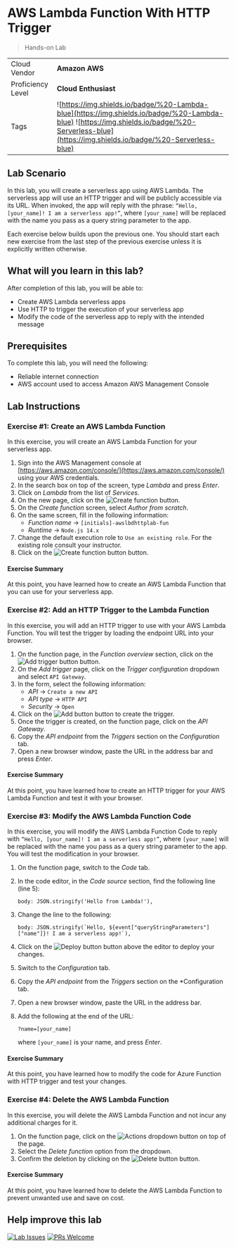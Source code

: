 # AWS Lambda Function With HTTP Trigger

> Hands-on Lab

|                   |                       |
| :---------------- | :-------------------- |
| Cloud Vendor      | **Amazon AWS**   |
| Proficiency Level | **Cloud  Enthusiast** |
| Tags              | ![https://img.shields.io/badge/%20-Lambda-blue](https://img.shields.io/badge/%20-Lambda-blue) ![https://img.shields.io/badge/%20-Serverless-blue](https://img.shields.io/badge/%20-Serverless-blue) |

## Lab Scenario
In this lab, you will create a serverless app using AWS Lambda. The serverless app will use an HTTP trigger and will be publicly accessible via its URL. When invoked, the app will reply with the phrase: `“Hello, [your_name]! I am a serverless app!”`, where `[your_name]` will be replaced with the name you pass as a query string parameter to the app.

Each exercise below builds upon the previous one. You should start each new exercise from the last step of the previous exercise unless it is explicitly written otherwise.

## What will you learn in this lab?
After completion of this lab, you will be able to:

- Create AWS Lambda serverless apps
- Use HTTP to trigger the execution of your serverless app
- Modify the code of the serverless app to reply with the intended message

## Prerequisites
To complete this lab, you will need the following:

- Reliable internet connection
- AWS account used to access Amazon AWS Management Console

## Lab Instructions

### Exercise #1: Create an AWS Lambda Function

In this exercise, you will create an AWS Lambda Function for your serverless app.

1. Sign into the AWS Management console at [https://aws.amazon.com/console/](https://aws.amazon.com/console/) using your AWS credentials.
2. In the search box on top of the screen, type *Lambda* and press *Enter*.
3. Click on *Lambda* from the list of *Services*.
4. On the new page, click on the ![Create function button](media/aws-create-function-orange-button.png).
5. On the *Create function* screen, select *Author from scratch*.
6. On the same screen, fill in the following information:
   - *Function name* → `[initials]-awslbdhttplab-fun`
   - *Runtime* → `Node.js 14.x`
7. Change the default execution role to `Use an existing role`. For the existing role consult your instructor.
8. Click on the ![Create function button](media/aws-create-function-orange-button.png) button.

#### Exercise Summary
At this point, you have learned how to create an AWS Lambda Function that you can use for your serverless app.

### Exercise #2: Add an HTTP Trigger to the Lambda Function

In this exercise, you will add an HTTP trigger to use with your AWS Lambda Function. You will test the trigger by loading the endpoint URL into your browser.

1. On the function page, in the *Function overview* section, click on the ![Add trigger button](media/aws-add-trigger-button.png) button.
2. On the *Add trigger* page, click on the *Trigger configuration* dropdown and select `API Gateway`.
3. In the form, select the following information:
   - *API* → `Create a new API`
   - *API type* → `HTTP API`
   - *Security* → `Open`
4. Click on the ![Add button](media/aws-add-orange-button.png) button to create the trigger.
5. Once the trigger is created, on the function page, click on the *API Gateway*.
6. Copy the *API endpoint* from the *Triggers* section on the *Configuration* tab.
7. Open a new browser window, paste the URL in the address bar and press *Enter*.

#### Exercise Summary
At this point, you have learned how to create an HTTP trigger for your AWS Lambda Function and test it with your browser.

### Exercise #3: Modify the AWS Lambda Function Code

In this exercise, you will modify the AWS Lambda Function Code to reply with `“Hello, [your_name]! I am a serverless app!”`, where `[your_name]` will be replaced with the name you pass as a query string parameter to the app. You will test the modification in your browser.

1. On the function page, switch to the *Code* tab.
2. In the code editor, in the *Code source* section, find the following line (line 5):
   ```
   body: JSON.stringify('Hello from Lambda!'),
   ```
3. Change the line to the following:
   ```
   body: JSON.stringify(`Hello, ${event["queryStringParameters"]["name"]}! I am a serverless app!`),
   ```
4. Click on the ![Deploy button](media/aws-lambda-deploy-button.png) button above the editor to deploy your changes.
5. Switch to the *Configuration* tab.
6. Copy the *API endpoint* from the *Triggers* section on the *Configuration tab.
7. Open a new browser window, paste the URL in the address bar.
8. Add the following at the end of the URL:
   ```
   ?name=[your_name]
   ```
   
   where `[your_name]` is your name, and press *Enter*.

#### Exercise Summary
At this point, you have learned how to modify the code for Azure Function with HTTP trigger and test your changes.

### Exercise #4: Delete the AWS Lambda Function
In this exercise, you will delete the AWS Lambda Function and not incur any additional charges for it.

1. On the function page, click on the ![Actions dropdown](media/aws-actions-dropdown.png) button on top of the page.
2. Select the *Delete function* option from the dropdown.
3. Confirm the deletion by clicking on the ![Delete button](media/aws-delete-orange-button.png) button.

#### Exercise Summary
At this point, you have learned how to delete the AWS Lambda Function to prevent unwanted use and save on cost.

## Help improve this lab

[![Lab Issues](https://img.shields.io/github/issues/crimsonpinnacle/cloud-labs)](https://github.com/CrimsonPinnacle/cloud-labs/issues/new?assignees=toddysm&labels=new+lab&template=bug_template.md&title=) [![PRs Welcome](https://img.shields.io/badge/PRs-welcome-brightgreen.svg)](https://github.com/CrimsonPinnacle/cloud-labs/pulls)